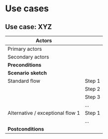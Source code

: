 # Use cases

## Use case: XYZ

| **Actors**                       |        |
| -------------------------------- | ------ |
| Primary actors                   |        |
| Secondary actors                 |        |
| **Preconditions**                |        |
| **Scenario sketch**              |        |
| Standard flow                    | Step 1 |
|                                  | Step 2 |
|                                  | Step 3 |
|                                  | ...    |
| Alternative / exceptional flow 1 | Step 1 |
|                                  | ...    |
| **Postconditions**               |        |



